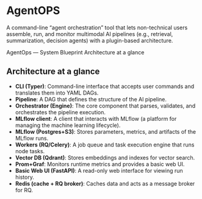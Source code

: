 # AgentOPS
A command-line “agent orchestration” tool that lets non-technical users assemble, run, and monitor multimodal AI pipelines (e.g., retrieval, summarization, decision agents) with a plugin-based architecture. 

AgentOps — System Blueprint
Architecture at a glance

## Architecture at a glance

- **CLI (Typer)**: Command-line interface that accepts user commands and translates them into YAML DAGs.
- **Pipeline**: A DAG that defines the structure of the AI pipeline.
- **Orchestrator (Engine)**: The core component that parses, validates, and orchestrates the pipeline execution.
- **MLflow client**: A client that interacts with MLflow (a platform for managing the machine learning lifecycle).
- **MLflow (Postgres+S3)**: Stores parameters, metrics, and artifacts of the MLflow runs.
- **Workers (RQ/Celery)**: A job queue and task execution engine that runs node tasks.
- **Vector DB (Qdrant)**: Stores embeddings and indexes for vector search.
- **Prom+Graf**: Monitors runtime metrics and provides a basic web UI.
- **Basic Web UI (FastAPI)**: A read-only web interface for viewing run history.
- **Redis (cache + RQ broker)**: Caches data and acts as a message broker for RQ.

